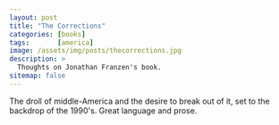 ```yaml
---
layout: post
title: "The Corrections"
categories: [books]
tags:       [america]
image: /assets/img/posts/thecorrections.jpg
description: >
  Thoughts on Jonathan Franzen's book.
sitemap: false
---
```


The droll of middle-America and the desire to break out of it, set to the backdrop of the 1990's. Great language and prose.